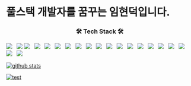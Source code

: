 <h1>풀스택 개발자를 꿈꾸는 임현덕입니다.</h1>
<h3 align="center"><b>🛠 Tech Stack 🛠</b></h3>
<img src="https://img.shields.io/badge/HTML5-E34F26?style=flat-square&logo=HTML5&logoColor=white"/> &nbsp <img src="https://img.shields.io/badge/CSS3-1572B6?style=flat-square&logo=CSS3&logoColor=white"/> 
<img src="https://img.shields.io/badge/JavaScript-F7DF1E?style=flat-square&logo=JavaScript&logoColor=white"/> &nbsp <img src="https://img.shields.io/badge/jquery-0769AD?style=for-the-badge&logo=jquery&logoColor=white"> &nbsp <img src="https://img.shields.io/badge/C-A8B9CC?style=flat-square&logo=C&logoColor=white"/> &nbsp <img src="https://img.shields.io/badge/java-007396?style=for-the-badge&logo=java&logoColor=white"/> &nbsp <img src="https://img.shields.io/badge/Python-3776AB?style=for-the-badge&logo=Python&logoColor=white"/> &nbsp <img src="https://img.shields.io/badge/c++-00599C?style=for-the-badge&logo=c%2B%2B&logoColor=white"/> &nbsp <img src="https://img.shields.io/badge/c-A8B9CC?style=flat-square&logo=C&logoColor=white"/> &nbsp <img src="https://img.shields.io/badge/oracle-F80000?style=for-the-badge&logo=oracle&logoColor=white"/> &nbsp <img src="https://img.shields.io/badge/mysql-4479A1?style=for-the-badge&logo=mysql&logoColor=white"/> &nbsp <img src="https://img.shields.io/badge/mariaDB-003545?style=for-the-badge&logo=mariaDB&logoColor=white"/> &nbsp <img src="https://img.shields.io/badge/spring-6DB33F?style=for-the-badge&logo=spring&logoColor=white"/> &nbsp <img src="https://img.shields.io/badge/springboot-6DB33F?style=for-the-badge&logo=springboot&logoColor=white"/> &nbsp <img src="https://img.shields.io/badge/bootstrap-7952B3?style=for-the-badge&logo=bootstrap&logoColor=white"/> &nbsp <img src="https://img.shields.io/badge/linux-FCC624?style=for-the-badge&logo=linux&logoColor=black"/> &nbsp <img src="https://img.shields.io/badge/apache tomcat-F8DC75?style=for-the-badge&logo=apachetomcat&logoColor=white"/> &nbsp <img src="https://img.shields.io/badge/github-181717?style=for-the-badge&logo=github&logoColor=white"/> &nbsp
<img src="https://img.shields.io/badge/git-F05032?style=for-the-badge&logo=git&logoColor=white"/> &nbsp <img src="https://img.shields.io/badge/gradle-02303A?style=for-the-badge&logo=gradle&logoColor=white"/> &nbsp


[![github stats](https://github-readme-stats.vercel.app/api?username=blueduckgraymouse&show_icons=true)](https://github.com/anuraghazra/github-readme-stats)

[![test](https://github-readme-stats.vercel.app/api/top-langs/?username=blueduckgraymouse&layout=compact)](https://github.com/junsuk5?tab=repositories)
